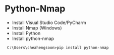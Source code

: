 # Python-Nmap
- Install Visual Studio Code/PyCharm
- Install Nmap (Windows)
- Install Python
- Install python-nmap
```
 C:\Users\cheahengsoon>pip install python-nmap
 ```
